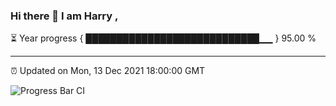 ### Hi there 👋 I am Harry , 

⏳ Year progress { ████████████████████████████▁▁ } 95.00 %

---

⏰ Updated on Mon, 13 Dec 2021 18:00:00 GMT

![Progress Bar CI](https://github.com/duykhang68/duykhang68/workflows/Progress%20Bar%20CI/badge.svg)
